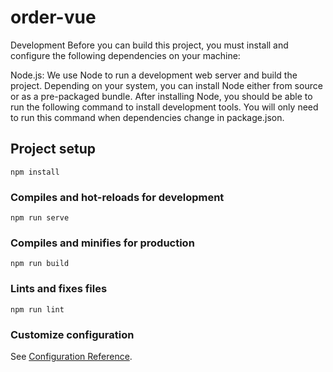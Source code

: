 # order-vue

Development
Before you can build this project, you must install and configure the following dependencies on your machine:

Node.js: We use Node to run a development web server and build the project. Depending on your system, you can install Node either from source or as a pre-packaged bundle.
After installing Node, you should be able to run the following command to install development tools. You will only need to run this command when dependencies change in package.json.

## Project setup

```
npm install
```

### Compiles and hot-reloads for development

```
npm run serve
```

### Compiles and minifies for production

```
npm run build
```

### Lints and fixes files

```
npm run lint
```

### Customize configuration

See [Configuration Reference](https://cli.vuejs.org/config/).
